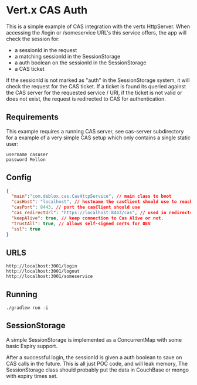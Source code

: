 # Vert.x CAS Auth

This is a simple example of CAS integration with the vertx HttpServer. When accessing the /login or /someservice URL's 
this service offers, the app will check the session for:

 * a sessionId in the request
 * a matching sessionId in the SessionStorage
 * a auth boolean on the sessionId in the SessionStorage
 * a CAS ticket
 
If the sessionId is not marked as "auth" in the SessionStorage system, it will check the request for the CAS ticket. 
If a ticket is found its queried against the CAS server for the requested service / URI, if the ticket is not valid or does not exist, 
the request is redirected to CAS for authentication.
 

## Requirements
This example requires a running CAS server, see cas-server subdirectory for a example of a very simple CAS setup which only contains a single static user:

```
username casuser
password Mellon
```


## Config

```json
{
  "main":"com.deblox.cas.CasHttpService", // main class to boot
  "casHost": "localhost", // hostname the casClient should use to reach CAS
  "casPort": 8443, // port the casClient should use
  "cas_redirectUrl": "https://localhost:8443/cas", // used in redirects, NO trails!
  "keepAlive": true, // keep connection to Cas Alive or not.
  "trustAll": true, // allows self-signed certs for DEV
  "ssl": true
}
```

## URLS

```
http://localhost:3001/login
http://localhost:3001/logout
http://localhost:3001/someservice
```

## Running

```
./gradlew run -i
```

## SessionStorage

A simple SessionStorage is implemented as a ConcurrentMap with some basic Expiry support.

After a successful login, the sessionId is given a auth boolean to save on CAS calls in the future. This
is all just POC code, and will leak memory, The SessionStorage class should probably put the data in CouchBase
or mongo with expiry times set.